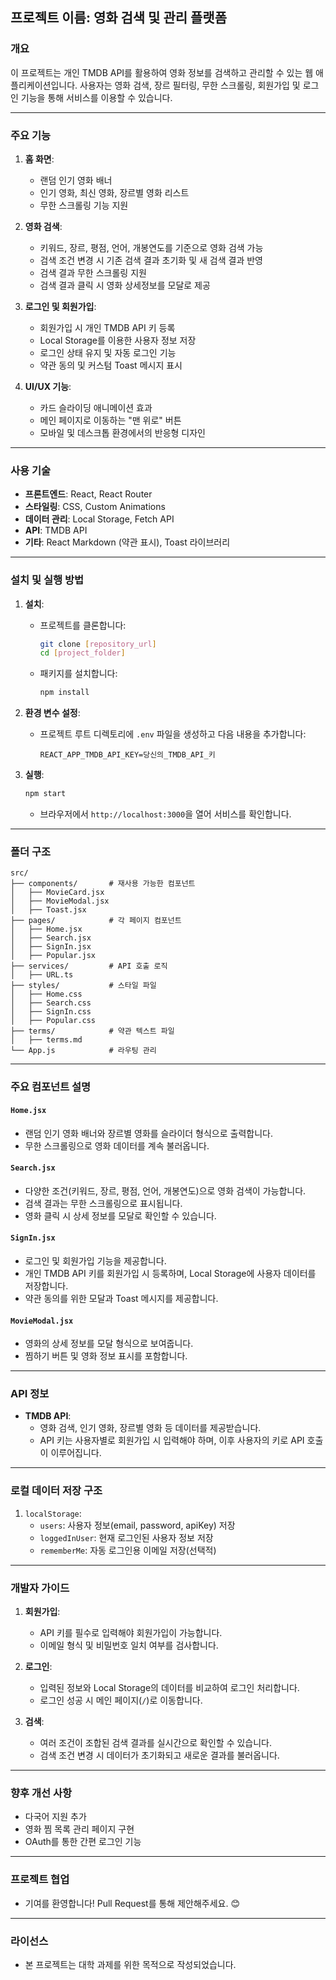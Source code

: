 ## 프로젝트 이름: 영화 검색 및 관리 플랫폼

### 개요
이 프로젝트는 개인 TMDB API를 활용하여 영화 정보를 검색하고 관리할 수 있는 웹 애플리케이션입니다. 사용자는 영화 검색, 장르 필터링, 무한 스크롤링, 회원가입 및 로그인 기능을 통해 서비스를 이용할 수 있습니다.

---

### 주요 기능

1. **홈 화면**:
   - 랜덤 인기 영화 배너
   - 인기 영화, 최신 영화, 장르별 영화 리스트
   - 무한 스크롤링 기능 지원

2. **영화 검색**:
   - 키워드, 장르, 평점, 언어, 개봉연도를 기준으로 영화 검색 가능
   - 검색 조건 변경 시 기존 검색 결과 초기화 및 새 검색 결과 반영
   - 검색 결과 무한 스크롤링 지원
   - 검색 결과 클릭 시 영화 상세정보를 모달로 제공

3. **로그인 및 회원가입**:
   - 회원가입 시 개인 TMDB API 키 등록
   - Local Storage를 이용한 사용자 정보 저장
   - 로그인 상태 유지 및 자동 로그인 기능
   - 약관 동의 및 커스텀 Toast 메시지 표시

4. **UI/UX 기능**:
   - 카드 슬라이딩 애니메이션 효과
   - 메인 페이지로 이동하는 "맨 위로" 버튼
   - 모바일 및 데스크톱 환경에서의 반응형 디자인

---

### 사용 기술

- **프론트엔드**: React, React Router
- **스타일링**: CSS, Custom Animations
- **데이터 관리**: Local Storage, Fetch API
- **API**: TMDB API
- **기타**: React Markdown (약관 표시), Toast 라이브러리

---

### 설치 및 실행 방법

1. **설치**:
   - 프로젝트를 클론합니다:
     ```bash
     git clone [repository_url]
     cd [project_folder]
     ```
   - 패키지를 설치합니다:
     ```bash
     npm install
     ```

2. **환경 변수 설정**:
   - 프로젝트 루트 디렉토리에 `.env` 파일을 생성하고 다음 내용을 추가합니다:
     ```
     REACT_APP_TMDB_API_KEY=당신의_TMDB_API_키
     ```

3. **실행**:
   ```bash
   npm start
   ```
   - 브라우저에서 `http://localhost:3000`을 열어 서비스를 확인합니다.

---

### 폴더 구조

```
src/
├── components/       # 재사용 가능한 컴포넌트
│   ├── MovieCard.jsx
│   ├── MovieModal.jsx
│   ├── Toast.jsx
├── pages/            # 각 페이지 컴포넌트
│   ├── Home.jsx
│   ├── Search.jsx
│   ├── SignIn.jsx
│   ├── Popular.jsx
├── services/         # API 호출 로직
│   ├── URL.ts
├── styles/           # 스타일 파일
│   ├── Home.css
│   ├── Search.css
│   ├── SignIn.css
│   ├── Popular.css
├── terms/            # 약관 텍스트 파일
│   ├── terms.md
└── App.js            # 라우팅 관리
```

---

### 주요 컴포넌트 설명

#### `Home.jsx`
- 랜덤 인기 영화 배너와 장르별 영화를 슬라이더 형식으로 출력합니다.
- 무한 스크롤링으로 영화 데이터를 계속 불러옵니다.

#### `Search.jsx`
- 다양한 조건(키워드, 장르, 평점, 언어, 개봉연도)으로 영화 검색이 가능합니다.
- 검색 결과는 무한 스크롤링으로 표시됩니다.
- 영화 클릭 시 상세 정보를 모달로 확인할 수 있습니다.

#### `SignIn.jsx`
- 로그인 및 회원가입 기능을 제공합니다.
- 개인 TMDB API 키를 회원가입 시 등록하며, Local Storage에 사용자 데이터를 저장합니다.
- 약관 동의를 위한 모달과 Toast 메시지를 제공합니다.

#### `MovieModal.jsx`
- 영화의 상세 정보를 모달 형식으로 보여줍니다.
- 찜하기 버튼 및 영화 정보 표시를 포함합니다.

---

### API 정보

- **TMDB API**:
  - 영화 검색, 인기 영화, 장르별 영화 등 데이터를 제공받습니다.
  - API 키는 사용자별로 회원가입 시 입력해야 하며, 이후 사용자의 키로 API 호출이 이루어집니다.

---

### 로컬 데이터 저장 구조

1. `localStorage`:
   - `users`: 사용자 정보(email, password, apiKey) 저장
   - `loggedInUser`: 현재 로그인된 사용자 정보 저장
   - `rememberMe`: 자동 로그인용 이메일 저장(선택적)

---

### 개발자 가이드

1. **회원가입**:
   - API 키를 필수로 입력해야 회원가입이 가능합니다.
   - 이메일 형식 및 비밀번호 일치 여부를 검사합니다.

2. **로그인**:
   - 입력된 정보와 Local Storage의 데이터를 비교하여 로그인 처리합니다.
   - 로그인 성공 시 메인 페이지(`/`)로 이동합니다.

3. **검색**:
   - 여러 조건이 조합된 검색 결과를 실시간으로 확인할 수 있습니다.
   - 검색 조건 변경 시 데이터가 초기화되고 새로운 결과를 불러옵니다.

---

### 향후 개선 사항
- 다국어 지원 추가
- 영화 찜 목록 관리 페이지 구현
- OAuth를 통한 간편 로그인 기능

---

### 프로젝트 협업
- 기여를 환영합니다! Pull Request를 통해 제안해주세요. 😊

---

### 라이선스
- 본 프로젝트는 대학 과제를 위한 목적으로 작성되었습니다.
